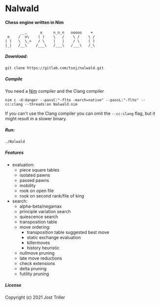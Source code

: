 # Nalwald
#### Chess engine written in Nim
```
       __,      o     n_n_n   ooooo    + 
 o    /  o\    ( )    \   /    \ /    \ /
( )   \  \_>   / \    |   |    / \    ( )
|_|   /__\    /___\   /___\   /___\   /_\
```

##### Download:
```
git clone https://gitlab.com/tsoj/nalwald.git
```
##### Compile
You need a [Nim](https://nim-lang.org/) compiler and the Clang compiler
```
nim c -d:danger --passC:"-flto -march=native" --passL:"-flto" --cc:clang --threads:on Nalwald.nim
```
If you can't use the Clang compiler you can omit the `--cc:clang` flag, but it might result in a slower binary.

##### Run:
```
./Nalwald
```

##### Features

- evaluation:
  - piece square tables
  - isolated pawns
  - passed pawns
  - mobility
  - rook on open file
  - rook on second rank/file of king
- search:
  - alpha-beta/negamax
  - principle variation search
  - quiescence search
  - transposition table
  - move ordering:
    - transposition table suggested best move
    - static exchange evaluation
    - killermoves
    - history heuristic
  - nullmove pruning
  - late move reductions
  - check extensions
  - delta pruning
  - futility pruning

##### License

Copyright (c) 2021 Jost Triller
